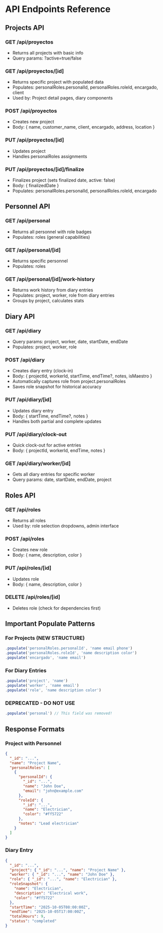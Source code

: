# API Endpoints Reference

## Projects API

### GET /api/proyectos

- Returns all projects with basic info
- Query params: ?active=true/false

### GET /api/proyectos/[id]

- Returns specific project with populated data
- Populates: personalRoles.personalId, personalRoles.roleId, encargado, client
- Used by: Project detail pages, diary components

### POST /api/proyectos

- Creates new project
- Body: { name, customer_name, client, encargado, address, location }

### PUT /api/proyectos/[id]

- Updates project
- Handles personalRoles assignments

### PUT /api/proyectos/[id]/finalize

- Finalizes project (sets finalized date, active: false)
- Body: { finalizedDate }
- Populates: personalRoles.personalId, personalRoles.roleId, encargado

## Personnel API

### GET /api/personal

- Returns all personnel with role badges
- Populates: roles (general capabilities)

### GET /api/personal/[id]

- Returns specific personnel
- Populates: roles

### GET /api/personal/[id]/work-history

- Returns work history from diary entries
- Populates: project, worker, role from diary entries
- Groups by project, calculates stats

## Diary API

### GET /api/diary

- Query params: project, worker, date, startDate, endDate
- Populates: project, worker, role

### POST /api/diary

- Creates diary entry (clock-in)
- Body: { projectId, workerId, startTime, endTime?, notes, isMaestro }
- Automatically captures role from project.personalRoles
- Saves role snapshot for historical accuracy

### PUT /api/diary/[id]

- Updates diary entry
- Body: { startTime, endTime?, notes }
- Handles both partial and complete updates

### PUT /api/diary/clock-out

- Quick clock-out for active entries
- Body: { projectId, workerId, endTime, notes }

### GET /api/diary/worker/[id]

- Gets all diary entries for specific worker
- Query params: date, startDate, endDate, project

## Roles API

### GET /api/roles

- Returns all roles
- Used by: role selection dropdowns, admin interface

### POST /api/roles

- Creates new role
- Body: { name, description, color }

### PUT /api/roles/[id]

- Updates role
- Body: { name, description, color }

### DELETE /api/roles/[id]

- Deletes role (check for dependencies first)

## Important Populate Patterns

### For Projects (NEW STRUCTURE)

```javascript
.populate('personalRoles.personalId', 'name email phone')
.populate('personalRoles.roleId', 'name description color')
.populate('encargado', 'name email')
```

### For Diary Entries

```javascript
.populate('project', 'name')
.populate('worker', 'name email')
.populate('role', 'name description color')
```

### DEPRECATED - DO NOT USE

```javascript
.populate('personal') // This field was removed!
```

## Response Formats

### Project with Personnel

```json
{
  "_id": "...",
  "name": "Project Name",
  "personalRoles": [
    {
      "personalId": {
        "_id": "...",
        "name": "John Doe",
        "email": "john@example.com"
      },
      "roleId": {
        "_id": "...",
        "name": "Electrician",
        "color": "#ff5722"
      },
      "notes": "Lead electrician"
    }
  ]
}
```

### Diary Entry

```json
{
  "_id": "...",
  "project": { "_id": "...", "name": "Project Name" },
  "worker": { "_id": "...", "name": "John Doe" },
  "role": { "_id": "...", "name": "Electrician" },
  "roleSnapshot": {
    "name": "Electrician",
    "description": "Electrical work",
    "color": "#ff5722"
  },
  "startTime": "2025-10-05T08:00:00Z",
  "endTime": "2025-10-05T17:00:00Z",
  "totalHours": 9,
  "status": "completed"
}
```
